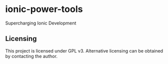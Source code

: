 # ionic-power-tools
Supercharging Ionic Development

## Licensing
This project is licensed under GPL v3. Alternative licensing can be obtained by contacting the author.